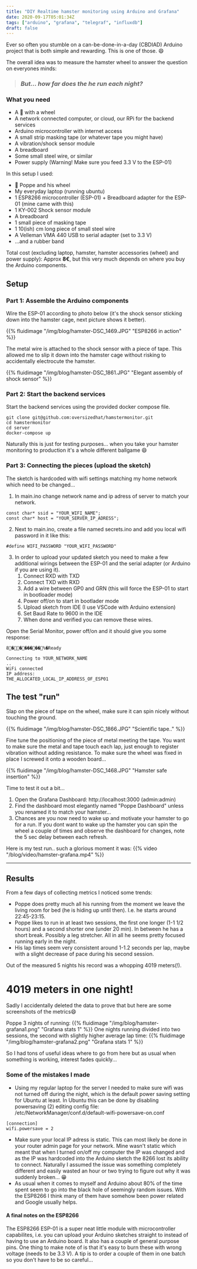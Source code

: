 ```yaml
---
title: "DIY Realtime hamster monitoring using Arduino and Grafana"
date: 2020-09-17T05:01:34Z
tags: ["arduino", "grafana", "telegraf", "influxdb"]
draft: false
---
```

Ever so often you stumble on a can-be-done-in-a-day (CBDIAD) Arduino project that is both simple and rewarding. This is one of those. :smile:

The overall idea was to measure the hamster wheel to answer the question on everyones minds:

> ### *But... how far does the he run each night?*

### What you need
- A :hamster: with a wheel
- A network connected computer, or cloud, our RPi for the backend services
- Arduino microcontroller with internet access
- A small strip masking tape (or whatever tape you might have)
- A vibration/shock sensor module
- A breadboard
- Some small steel wire, or similar
- Power supply (Warning! Make sure you feed 3.3 V to the ESP-01)

In this setup I used:
- :hamster: Poppe and his wheel 
- My everyday laptop (running ubuntu)
- 1 ESP8266 microcontroller (ESP-01) + Breadboard adapter for the ESP-01 (mine came with this)
- 1 KY-002 Shock sensor module
- A breadboard
- 1 small piece of masking tape
- 1 10(ish) cm long piece of small steel wire
- A Velleman VMA 440 USB to serial adapter (set to 3.3 V)
- ...and a rubber band


Total cost (excluding laptop, hamster, hamster accessories (wheel) and power supply): Approx **8€**, but this very much depends on where you buy the Arduino components.


## Setup
### Part 1: Assemble the Arduino components
Wire the ESP-01 according to photo below (it's the shock sensor sticking down into the hamster cage, next picture shows it better).

{{% fluidimage "/img/blog/hamster-DSC_1469.JPG" "ESP8266 in action" %}}

The metal wire is attached to the shock sensor with a piece of tape.  This allowed me to slip it down into the hamster cage without risking to accidentally electrocute the hamster.

{{% fluidimage "/img/blog/hamster-DSC_1861.JPG" "Elegant assembly of shock sensor" %}}

### Part 2: Start the backend services
Start the backend services using the provided docker compose file.
```
git clone git@github.com:oversizedhat/hamstermonitor.git
cd hamstermonitor
cd server
docker-compose up
```
Naturally this is just for testing purposes... when you take your hamster monitoring to production it's a whole different ballgame :smile:

### Part 3: Connecting the pieces (upload the sketch)
The sketch is hardcoded with wifi settings matching my home network which need to be changed...

1. In main.ino change network name and ip adress of server to match your network.
```
const char* ssid = "YOUR_WIFI_NAME";
const char* host = "YOUR_SERVER_IP_ADRESS";
```
2. Next to main.ino, create a file named secrets.ino and add you local wifi password in it like this:
```
#define WIFI_PASSWORD "YOUR_WIFI_PASSWORD"
```
3. In order to upload your updated sketch you need to make a few additional wirings between the ESP-01 and the serial adapter (or Arduino if you are using it).
    1. Connect RXD with TXD 
    2. Connect TXD with RXD
    3. Add a wire between GP0 and GRN (this will force the ESP-01 to start in bootloader mode)
    4. Power off/on to start in bootlader mode
    5. Upload sketch from IDE (I use VSCode with Arduino extension)
    6. Set Baud Rate to 9600 in the IDE
    7. When done and verified you can remove these wires.

Open the Serial Monitor, power off/on and it should give you some response:
```
8�������%�Ready

Connecting to YOUR_NETWORK_NAME
..
WiFi connected
IP address: 
THE_ALLOCATED_LOCAL_IP_ADDRESS_OF_ESP01
```

## The test "run"
Slap on the piece of tape on the wheel, make sure it can spin nicely without touching the ground.

{{% fluidimage "/img/blog/hamster-DSC_1866.JPG" "Scientific tape.." %}}

Fine tune the positioning of the piece of metal meeting the tape. You want to make sure the metal and tape touch each lap, just enough to register vibration without adding resistance. To make sure the wheel was fixed in place I screwed it onto a wooden board...

{{% fluidimage "/img/blog/hamster-DSC_1468.JPG" "Hamster safe insertion" %}}

Time to test it out a bit... 
  1. Open the Grafana Dashboard: http://localhost:3000 (admin:admin)
  2. Find the dashboard most elegantly named "Poppe Dashboard" unless you renamed it to match your hamster...
  3. Chances are you now need to wake up and motivate your hamster to go for a run. If you dont want to wake up the hamster you can spin the wheel a couple of times and observe the dashboard for changes, note the 5 sec delay between each refresh.

Here is my test run.. such a glorious moment it was:
{{% video "/blog/video/hamster-grafana.mp4" %}}

----

## Results
From a few days of collecting metrics I noticed some trends:
- Poppe does pretty much all his running from the moment we leave the living room for bed (he is hiding up until then). I.e. he starts around 22:45-23:15.
- Poppe likes to run in at least two sessions, the first one longer (1-1 1/2 hours) and a second shorter one (under 20 min). In between he has a short break. Possibly a leg stretcher. All in all he seems pretty focused running early in the night.
- His lap times seem very consistent around 1-1.2 seconds per lap, maybe with a slight decrease of pace during his second session.

Out of the measured 5 nights his record was a whopping 4019 meters(!). 
# 4019 meters in one night! 
Sadly I accidentally deleted the data to prove that but here are some screenshots of the metrics:smile:

Poppe 3 nights of running:
{{% fluidimage "/img/blog/hamster-grafana1.png" "Grafana stats 1" %}}
One nights running divided into two sessions, the second with slightly higher average lap time:
{{% fluidimage "/img/blog/hamster-grafana2.png" "Grafana stats 1" %}}

So I had tons of useful ideas where to go from here but as usual when something is working, interest fades quickly...

### Some of the mistakes I made
- Using my regular laptop for the server I needed to make sure wifi was not turned off during the night, which is the default power saving setting for Ubuntu at least. In Ubuntu this can be done by disabling powersaving (2) editing config file: /etc/NetworkManager/conf.d/default-wifi-powersave-on.conf
```
[connection]
wifi.powersave = 2
```
- Make sure your local IP adress is static. This can most likely be done in your router admin page for your network. Mine wasn't static which meant that when I turned on/off my computer the IP was changed and as the IP was hardcoded into the Arduino sketch the 8266 lost its ability to connect. Naturally I assumed the issue was something completely different and easily wasted an hour or two trying to figure out why it was suddenly broken... :grin:
- As usual when it comes to myself and Arduino about 80% of the time spent seem to go into the black hole of seemingly random issues. With the ESP8266 I think many of them have somehow been power related and Google usually helps.

#### A final notes on the ESP8266
The ESP8266 ESP-01 is a super neat little module with microcontroller capabilites, i.e. you can upload your Arduino sketches straight to instead of having to use an Arduino board. It also has a couple of general purpose pins. One thing to make note of is that it's easy to burn these with wrong voltage (needs to be 3.3 V). A tip is to order a couple of them in one batch so you don't have to be so careful...
